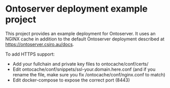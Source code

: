 # Ontoserver deployment example project

This project provides an example deployment for Ontoserver. It uses an NGINX cache in addition to the default Ontoserver deployment described at https://ontoserver.csiro.au/docs.

To add HTTPS support:
 * Add your fullchain and private key files to ontocache/conf/certs/
 * Edit ontocache/conf/snippets/ssl-your.domain.here.conf (and if you rename the file, make sure you fix /ontocache/conf/nginx.conf to match)
 * Edit docker-compose to expose the correct port (8443)
